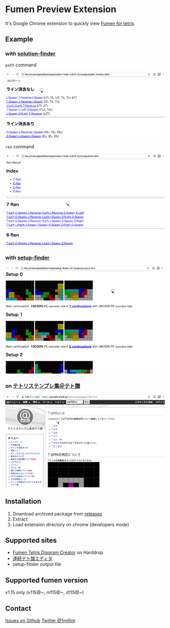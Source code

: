 # Fumen Preview Extension

It's Google Chrome extension to quickly view [Fumen for tetris](http://harddrop.com/fumentool).


## Example

### with [solution-finder](https://github.com/knewjade/solution-finder)

`path` command

![example1](./images/video1.gif)

`ren` command

![example2](./images/video2.gif)

### with [setup-finder](https://github.com/moozilla/setup-finder)

![example3](images/video3.gif)

### on [テトリステンプレ集＠テト譜](https://www65.atwiki.jp/tetrismaps/)

![example4](./images/video4.gif)


## Installation

1. Download archived package from [releases](https://github.com/knewjade/fumen-extension/releases)
2. Extract
3. Load extension directory on chrome (developers mode)


## Supported sites

* [Fumen Tetris Diagram Creator](http://harddrop.com/fumentool) on Harddrop
* [連続テト譜エディタ](http://fumen.zui.jp)
* setup-finder output file

## Supported fumen version

v1.15 only (v115@~, m115@~, d115@~)

## Contact

[Issues on Github](https://github.com/knewjade/fumen-extension/issues)
[Twitter @1millim](https://twitter.com/1millim)